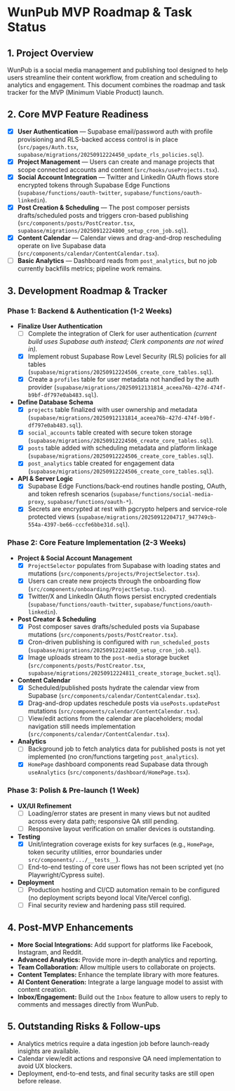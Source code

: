 # WunPub MVP Roadmap & Task Status

## 1. Project Overview

WunPub is a social media management and publishing tool designed to help users streamline their content workflow, from creation and scheduling to analytics and engagement. This document combines the roadmap and task tracker for the MVP (Minimum Viable Product) launch.

## 2. Core MVP Feature Readiness

- [x] **User Authentication** — Supabase email/password auth with profile provisioning and RLS-backed access control is in place (`src/pages/Auth.tsx`, `supabase/migrations/20250912224450_update_rls_policies.sql`).
- [x] **Project Management** — Users can create and manage projects that scope connected accounts and content (`src/hooks/useProjects.tsx`).
- [x] **Social Account Integration** — Twitter and LinkedIn OAuth flows store encrypted tokens through Supabase Edge Functions (`supabase/functions/oauth-twitter`, `supabase/functions/oauth-linkedin`).
- [x] **Post Creation & Scheduling** — The post composer persists drafts/scheduled posts and triggers cron-based publishing (`src/components/posts/PostCreator.tsx`, `supabase/migrations/20250912224800_setup_cron_job.sql`).
- [x] **Content Calendar** — Calendar views and drag-and-drop rescheduling operate on live Supabase data (`src/components/calendar/ContentCalendar.tsx`).
- [ ] **Basic Analytics** — Dashboard reads from `post_analytics`, but no job currently backfills metrics; pipeline work remains.

## 3. Development Roadmap & Tracker

### Phase 1: Backend & Authentication (1-2 Weeks)

- **Finalize User Authentication**
  - [ ] Complete the integration of Clerk for user authentication _(current build uses Supabase auth instead; Clerk components are not wired in)._ 
  - [x] Implement robust Supabase Row Level Security (RLS) policies for all tables (`supabase/migrations/20250912224506_create_core_tables.sql`).
  - [x] Create a `profiles` table for user metadata not handled by the auth provider (`supabase/migrations/20250912131814_aceea76b-427d-474f-b9bf-df797e0ab483.sql`).

- **Define Database Schema**
  - [x] `projects` table finalized with user ownership and metadata (`supabase/migrations/20250912131814_aceea76b-427d-474f-b9bf-df797e0ab483.sql`).
  - [x] `social_accounts` table created with secure token storage (`supabase/migrations/20250912224506_create_core_tables.sql`).
  - [x] `posts` table added with scheduling metadata and platform linkage (`supabase/migrations/20250912224506_create_core_tables.sql`).
  - [x] `post_analytics` table created for engagement data (`supabase/migrations/20250912224506_create_core_tables.sql`).

- **API & Server Logic**
  - [x] Supabase Edge Functions/back-end routines handle posting, OAuth, and token refresh scenarios (`supabase/functions/social-media-proxy`, `supabase/functions/oauth-*`).
  - [x] Secrets are encrypted at rest with pgcrypto helpers and service-role protected views (`supabase/migrations/20250912204717_947749cb-554a-4397-be66-cccfe6bbe31d.sql`).

### Phase 2: Core Feature Implementation (2-3 Weeks)

- **Project & Social Account Management**
  - [x] `ProjectSelector` populates from Supabase with loading states and mutations (`src/components/projects/ProjectSelector.tsx`).
  - [x] Users can create new projects through the onboarding flow (`src/components/onboarding/ProjectSetup.tsx`).
  - [x] Twitter/X and LinkedIn OAuth flows persist encrypted credentials (`supabase/functions/oauth-twitter`, `supabase/functions/oauth-linkedin`).

- **Post Creator & Scheduling**
  - [x] Post composer saves drafts/scheduled posts via Supabase mutations (`src/components/posts/PostCreator.tsx`).
  - [x] Cron-driven publishing is configured with `run_scheduled_posts` (`supabase/migrations/20250912224800_setup_cron_job.sql`).
  - [x] Image uploads stream to the `post-media` storage bucket (`src/components/posts/PostCreator.tsx`, `supabase/migrations/20250912224811_create_storage_bucket.sql`).

- **Content Calendar**
  - [x] Scheduled/published posts hydrate the calendar view from Supabase (`src/components/calendar/ContentCalendar.tsx`).
  - [x] Drag-and-drop updates reschedule posts via `usePosts.updatePost` mutations (`src/components/calendar/ContentCalendar.tsx`).
  - [ ] View/edit actions from the calendar are placeholders; modal navigation still needs implementation (`src/components/calendar/ContentCalendar.tsx`).

- **Analytics**
  - [ ] Background job to fetch analytics data for published posts is not yet implemented (no cron/functions targeting `post_analytics`).
  - [x] `HomePage` dashboard components read Supabase data through `useAnalytics` (`src/components/dashboard/HomePage.tsx`).

### Phase 3: Polish & Pre-launch (1 Week)

- **UX/UI Refinement**
  - [ ] Loading/error states are present in many views but not audited across every data path; responsive QA still pending.
  - [ ] Responsive layout verification on smaller devices is outstanding.

- **Testing**
  - [x] Unit/integration coverage exists for key surfaces (e.g., `HomePage`, token security utilities, error boundaries under `src/components/.../__tests__`).
  - [ ] End-to-end testing of core user flows has not been scripted yet (no Playwright/Cypress suite).

- **Deployment**
  - [ ] Production hosting and CI/CD automation remain to be configured (no deployment scripts beyond local Vite/Vercel config).
  - [ ] Final security review and hardening pass still required.

## 4. Post-MVP Enhancements

*   **More Social Integrations:** Add support for platforms like Facebook, Instagram, and Reddit.
*   **Advanced Analytics:** Provide more in-depth analytics and reporting.
*   **Team Collaboration:** Allow multiple users to collaborate on projects.
*   **Content Templates:** Enhance the template library with more features.
*   **AI Content Generation:** Integrate a large language model to assist with content creation.
*   **Inbox/Engagement:** Build out the `Inbox` feature to allow users to reply to comments and messages directly from WunPub.

## 5. Outstanding Risks & Follow-ups

- Analytics metrics require a data ingestion job before launch-ready insights are available.
- Calendar view/edit actions and responsive QA need implementation to avoid UX blockers.
- Deployment, end-to-end tests, and final security tasks are still open before release.
